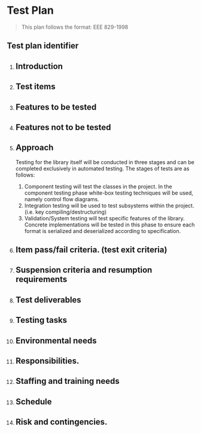 # Test Plan
> This plan follows the format:  EEE 829-1998</br>

## Test plan identifier

1. ## Introduction
1. ## Test items
1. ## Features to be tested
1. ## Features not to be tested
1. ## Approach
    Testing for the library itself will be conducted in three stages and can be completed exclusively in automated testing.  The stages of tests are as follows: 
    1. Component testing will test the classes in the project.  In the component testing phase white-box testing techniques will be used, namely control flow diagrams.
    2. Integration testing will be used to test subsystems within the project.  (i.e. key compiling/destructuring)
    3. Validation/System testing will test specific features of the library.  Concrete implementations will be tested in this phase to  ensure each format is serialized and deserialized according to specification.

1. ## Item pass/fail criteria. (test exit criteria)
1. ## Suspension criteria and resumption requirements
1. ## Test deliverables
1. ## Testing tasks
1. ## Environmental needs
1. ## Responsibilities.
1. ## Staffing and training needs
1. ## Schedule
1. ## Risk and contingencies.

